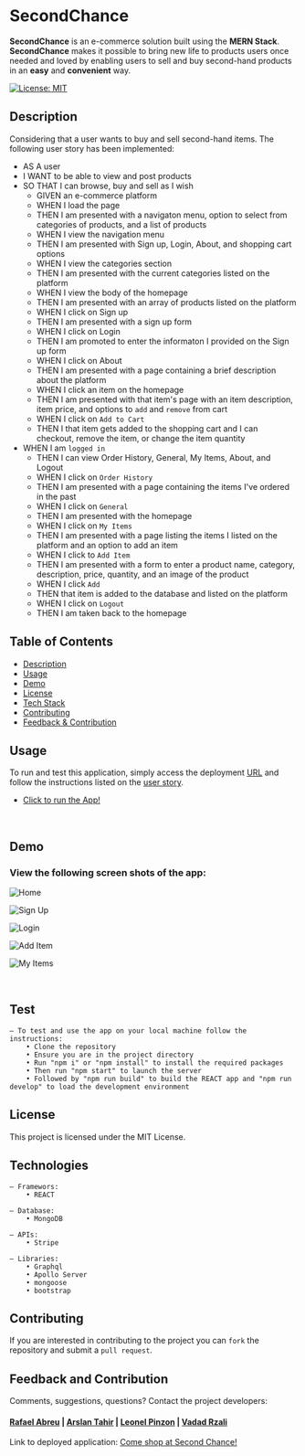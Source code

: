 # SecondChance
**SecondChance** is an e-commerce solution built using the **MERN Stack**. **SecondChance** makes it possible to bring new life to products users once needed and loved by enabling users to sell and buy second-hand products in an **easy** and **convenient** way.

[![License: MIT](https://img.shields.io/badge/License-MIT-blue.svg)](https://opensource.org/licenses/MIT)
## Description
Considering that a user wants to buy and sell second-hand items. The following user story has been implemented:
 - AS A user
 - I WANT to be able to view and post products
 - SO THAT I can browse, buy and sell as I wish
    - GIVEN an e-commerce platform
    - WHEN I load the page
    - THEN I am presented with a navigaton menu, option to select from categories of products, and a list of products
    - WHEN I view the navigation menu
    - THEN I am presented with Sign up, Login, About, and shopping cart options
    - WHEN I view the categories section
    - THEN I am presented with the current categories listed on the platform
    - WHEN I view the body of the homepage
    - THEN I am presented with an array of products listed on the platform
    - WHEN I click on Sign up
    - THEN I am presented with a sign up form
    - WHEN I click on Login
    - THEN I am promoted to enter the informaton I provided on the Sign up form
    - WHEN I click on About
    - THEN I am presented with a page containing a brief description about the platform
    - WHEN I click an item on the homepage
    - THEN I am presented with that item's page with an item description, item price, and options to `add` and `remove` from cart
    - WHEN I click on `Add to Cart`
    - THEN I that item gets added to the shopping cart and I can checkout, remove the item, or change the item quantity
- WHEN I am `logged in`
    - THEN I can view Order History, General, My Items, About, and Logout
    - WHEN I click on `Order History`
    - THEN I am presented with a page containing the items I've ordered in the past
    - WHEN I click on `General`
    - THEN I am presented with the homepage
    - WHEN I click on `My Items`
    - THEN I am presented with a page listing the items I listed on the platform and an option to add an item
    - WHEN I click to `Add Item`
    - THEN I am presented with a form to enter a product name, category, description, price, quantity, and an image of the product
    - WHEN I click `Add`
    - THEN that item is added to the database and listed on the platform
    - WHEN I click on `Logout`
    - THEN I am taken back to the homepage


## Table of Contents
- [Description](#description)
- [Usage](#usage)
- [Demo](#demo)
- [License](#license)
- [Tech Stack](#technologies)
- [Contributing](#contributing)
- [Feedback & Contribution](#feedback-and-contribution)

## Usage
To run and test this application, simply access the deployment [URL](https://second-chance-e-commerce.herokuapp.com/) and follow the instructions listed on the [user story](#description).

 - [Click to run the App!](https://second-chance-e-commerce.herokuapp.com/)


<br />

## Demo
### View the following screen shots of the app:
<!-- ADD SCREENSHOTS WHEN FRONT-END IS FINISHED -->
![Home](./assets/images/home.png)
<br />

![Sign Up](./assets/images/signup.png)
<br />

![Login](./assets/images/login.png)
<br />

![Add Item](./assets/images/addItem.png)
<br />

![My Items](./assets/images/myItems.png)

<br />

## Test
    – To test and use the app on your local machine follow the instructions:
        • Clone the repository
        • Ensure you are in the project directory
        • Run "npm i" or "npm install" to install the required packages
        • Then run "npm start" to launch the server
        • Followed by "npm run build" to build the REACT app and "npm run develop" to load the development environment

## License
This project is licensed under the MIT License.

## Technologies

    – Framewors:
        • REACT

    – Database:
        • MongoDB

    – APIs:
        • Stripe

    – Libraries:
        • Graphql
        • Apollo Server
        • mongoose
        • bootstrap
## Contributing
If you are interested in contributing to the project you can `fork` the repository and submit a `pull request`.

## Feedback and Contribution
Comments, suggestions, questions? Contact the project developers:
#### [Rafael Abreu](https://github.com/rfabreu) | [Arslan Tahir](https://github.com/tahir-arslan) | [Leonel Pinzon](https://github.com/Leman102) | [Vadad Rzali](https://github.com/vrzali)

Link to deployed application: [Come shop at Second Chance!](https://second-chance-e-commerce.herokuapp.com/)
